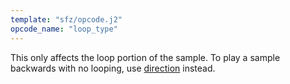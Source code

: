 ```yaml
---
template: "sfz/opcode.j2"
opcode_name: "loop_type"
---
```

This only affects the loop portion of the sample.
To play a sample backwards with no looping, use [direction] instead.


[direction]: direction.md
